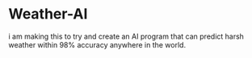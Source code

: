 # Weather-AI
i am making this to try and create an AI program that can predict harsh weather within 98% accuracy anywhere in the world.
